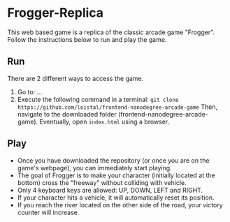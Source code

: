 # Frogger-Replica

This web based game is a replica of the classic arcade game "Frogger". Follow the
instructions below to run and play the game.

## Run
There are 2 different ways to access the game.
1. Go to: ...
2. Execute the following command in a terminal:
```git clone https://github.com/loistal/frontend-nanodegree-arcade-game```
Then, navigate to the downloaded folder (frontend-nanodegree-arcade-game). 
Eventually, open `index.html` using a browser.

## Play
- Once you have downloaded the repository (or once you are on the game's webpage), you can immediately start playing.
- The goal of Frogger is to make your character (initially located at the bottom) cross
the "freeway" without colliding with vehicle.
- Only 4 keyboard keys are allowed: UP, DOWN, LEFT and RIGHT.
- If your character hits a vehicle, it will automatically reset its position.
- If you reach the river located on the other side of the road, your victory counter will increase.
